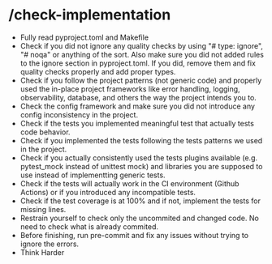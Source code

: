 # /check-implementation

- Fully read pyproject.toml and Makefile
- Check if you did not ignore any quality checks by using "# type: ignore", "# noqa" or anything of the sort. Also make sure you did not added rules to the ignore section in pyproject.toml. If you did, remove them and fix quality checks properly and add proper types.
- Check if you follow the project patterns (not generic code) and properly used the in-place project frameworks like error handling, logging, observability, database, and others the way the project intends you to.
- Check the config framework and make sure you did not introduce any config inconsistency in the project.
- Check if the tests you implemented meaningful test that actually tests code behavior.
- Check if you implemented the tests following the tests patterns we used in the project.
- Check if you actually consistently used the tests plugins available (e.g. pytest_mock instead of unittest mock) and libraries you are supposed to use instead of implementting generic tests.
- Check if the tests will actually work in the CI environment (Github Actions) or if you introduced any incompatible tests.
- Check if the test coverage is at 100% and if not, implement the tests for missing lines.
- Restrain yourself to check only the uncommited and changed code. No need to check what is already commited.
- Before finishing, run pre-commit and fix any issues without trying to ignore the errors.
- Think Harder
